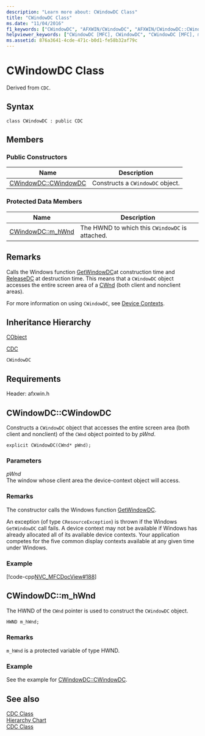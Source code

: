 ```yaml
---
description: "Learn more about: CWindowDC Class"
title: "CWindowDC Class"
ms.date: "11/04/2016"
f1_keywords: ["CWindowDC", "AFXWIN/CWindowDC", "AFXWIN/CWindowDC::CWindowDC", "AFXWIN/CWindowDC::m_hWnd"]
helpviewer_keywords: ["CWindowDC [MFC], CWindowDC", "CWindowDC [MFC], m_hWnd"]
ms.assetid: 876a3641-4cde-471c-b0d1-fe58b32af79c
---
```

# CWindowDC Class

Derived from `CDC`.

## Syntax

```
class CWindowDC : public CDC
```

## Members

### Public Constructors

|Name|Description|
|----------|-----------------|
|[CWindowDC::CWindowDC](#cwindowdc)|Constructs a `CWindowDC` object.|

### Protected Data Members

|Name|Description|
|----------|-----------------|
|[CWindowDC::m_hWnd](#m_hwnd)|The HWND to which this `CWindowDC` is attached.|

## Remarks

Calls the Windows function [GetWindowDC](/windows/win32/api/winuser/nf-winuser-getwindowdc)at construction time and [ReleaseDC](/windows/win32/api/winuser/nf-winuser-releasedc) at destruction time. This means that a `CWindowDC` object accesses the entire screen area of a [CWnd](../../mfc/reference/cwnd-class.md) (both client and nonclient areas).

For more information on using `CWindowDC`, see [Device Contexts](../../mfc/device-contexts.md).

## Inheritance Hierarchy

[CObject](../../mfc/reference/cobject-class.md)

[CDC](../../mfc/reference/cdc-class.md)

`CWindowDC`

## Requirements

Header: afxwin.h

## <a name="cwindowdc"></a> CWindowDC::CWindowDC

Constructs a `CWindowDC` object that accesses the entire screen area (both client and nonclient) of the `CWnd` object pointed to by *pWnd*.

```
explicit CWindowDC(CWnd* pWnd);
```

### Parameters

*pWnd*<br/>
The window whose client area the device-context object will access.

### Remarks

The constructor calls the Windows function [GetWindowDC](/windows/win32/api/winuser/nf-winuser-getwindowdc).

An exception (of type `CResourceException`) is thrown if the Windows `GetWindowDC` call fails. A device context may not be available if Windows has already allocated all of its available device contexts. Your application competes for the five common display contexts available at any given time under Windows.

### Example

[!code-cpp[NVC_MFCDocView#188](../../mfc/codesnippet/cpp/cwindowdc-class_1.cpp)]

## <a name="m_hwnd"></a> CWindowDC::m_hWnd

The HWND of the `CWnd` pointer is used to construct the `CWindowDC` object.

```
HWND m_hWnd;
```

### Remarks

`m_hWnd` is a protected variable of type HWND.

### Example

  See the example for [CWindowDC::CWindowDC](#cwindowdc).

## See also

[CDC Class](../../mfc/reference/cdc-class.md)<br/>
[Hierarchy Chart](../../mfc/hierarchy-chart.md)<br/>
[CDC Class](../../mfc/reference/cdc-class.md)
